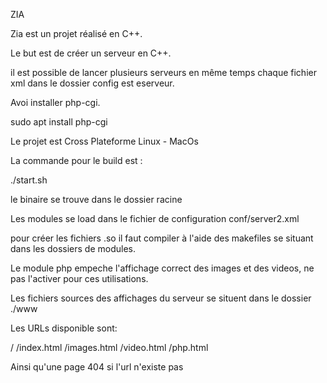 ﻿ZIA

Zia est un projet réalisé en C++.

Le but est de créer un serveur en C++.

il est possible de lancer plusieurs serveurs en même temps chaque fichier xml dans le dossier config est eserveur.

Avoi installer php-cgi.

sudo apt install php-cgi

Le projet est Cross Plateforme Linux - MacOs

La commande pour le build est : 


./start.sh



le binaire se trouve dans le dossier racine

Les modules se load dans le fichier de configuration conf/server2.xml

pour créer les fichiers .so il faut compiler à l'aide des makefiles se situant dans les dossiers de modules.

Le module php empeche l'affichage correct des images et des videos, ne pas l'activer pour ces utilisations.

Les fichiers sources des affichages du serveur se situent dans le dossier ./www

Les URLs disponible sont:

/
/index.html
/images.html
/video.html
/php.html

Ainsi qu'une page 404 si l'url n'existe pas


